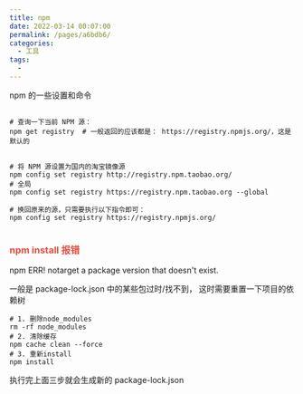 ```yaml
---
title: npm
date: 2022-03-14 00:07:00
permalink: /pages/a6bdb6/
categories:
  - 工具
tags:
  -
---
```


npm 的一些设置和命令

```shell

# 查询一下当前 NPM 源：
npm get registry  # 一般返回的应该都是： https://registry.npmjs.org/，这是默认的


# 将 NPM 源设置为国内的淘宝镜像源
npm config set registry http://registry.npm.taobao.org/
# 全局
npm config set registry https://registry.npm.taobao.org --global 

# 换回原来的源，只需要执行以下指令即可：
npm config set registry https://registry.npmjs.org/


```

### <font color=#e74c3c>npm install 报错</font>

npm ERR! notarget a package version that doesn't exist.

一般是 package-lock.json 中的某些包过时/找不到， 这时需要重置一下项目的依赖树

```shell
# 1. 删除node_modules
rm -rf node_modules
# 2. 清除缓存
npm cache clean --force
# 3. 重新install
npm install
```

执行完上面三步就会生成新的 package-lock.json 
